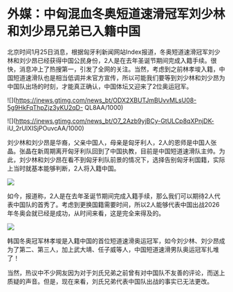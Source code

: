 # 外媒：中匈混血冬奥短道速滑冠军刘少林和刘少昂兄弟已入籍中国

北京时间1月25日消息，根据匈牙利新闻网站Index报道，冬奥短道速滑冠军刘少林和刘少昂已经获得中国公民身份，2人是在去年圣诞节期间完成入籍手续。很快，消息冲上了热搜第一，引发了全网的关注。当然，考虑到之前林孝埈入籍，中国短道速滑队也是相当低调并未官方宣传，所以可能我们要等到刘少林和刘少昂为中国队出场的时刻，才能真正确认，中国体坛又迎来了2位奥运冠军。

![](https://inews.gtimg.com/news_bt/ODX2XBUTJmBUvvMLsU08-5g9HkFqThpZjz3yKU2qD-
QL8AA/1000)

![](https://inews.gtimg.com/news_bt/O7_2Azb9yjBCy-GtULCp8qXPnjDK-
iU_2rUlXISjPOuvcAA/1000)

刘少林和刘少昂是华裔，父亲中国人，母亲是匈牙利人，2人的恩师是中国人张晶。张晶在新周期离开匈牙利队回到了中国执教，目前是中国短道速滑队主帅。为此，刘少林和刘少昂在看不到匈牙利队前景的情况下，选择告别匈牙利国籍，实际上当时就基本能够判断，2人将入籍中国。

![](https://inews.gtimg.com/news_bt/OmteArr7Kwfe6-HJVX2XyQfZNQs76NRKNhwFDhCfnsMiUAA/1000)

如今，报道称，2人是在去年圣诞节期间完成入籍手续，那么我们可以期待2人代表中国队的首秀了。考虑到更换国籍需要时间，所以2人能够代表中国出战2026年冬奥会就已经是成功，从时间来看，这是完全来得及的。

![](https://inews.gtimg.com/news_bt/ODAqJCgjBhGNe5tGauIIYyV91TvlvTm5M8M1mWlSkiauwAA/1000)

韩国冬奥冠军林孝埈是入籍中国的首位短道速滑奥运冠军，如今刘少林、刘少昂成为了第二、第三人，加上武大靖、任子威等人，中国短道速滑男队奥运冠军扎堆了！

当然，热议中不少网友因为对于刘氏兄弟之前曾有对中国队不友善的评论，而送上质疑的声音。但是，现在来看，刘氏兄弟代表中国队出战的事实已无法更改。

